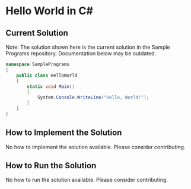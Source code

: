 # Hello World in C#

## Current Solution

Note: The solution shown here is the current solution in the Sample Programs repository. Documentation below may be outdated.

```C#
namespace SamplePrograms
{
    public class HelloWorld
    {
        static void Main()
        {
            System.Console.WriteLine("Hello, World!");
        }
    }
}

```

## How to Implement the Solution

No how to implement the solution available. Please consider contributing.

## How to Run the Solution

No how to run the solution available. Please consider contributing.